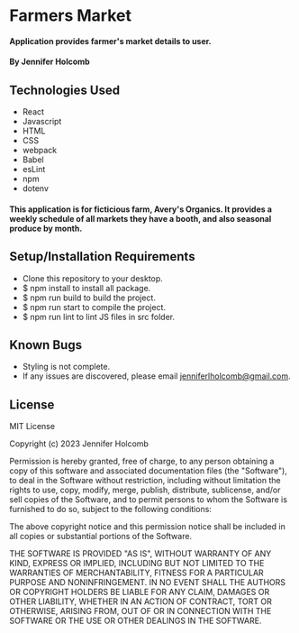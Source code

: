 # Farmers Market 

#### Application provides farmer's market details to user.

#### By Jennifer Holcomb

## Technologies Used

* React
* Javascript
* HTML
* CSS
* webpack
* Babel
* esLint
* npm
* dotenv

#### This application is for ficticious farm, Avery's Organics. It provides a weekly schedule of all markets they have a booth, and also seasonal produce by month.

## Setup/Installation Requirements

* Clone this repository to your desktop.
* $ npm install to install all package.
* $ npm run build to build the project.
* $ npm run start to compile the project.
* $ npm run lint to lint JS files in src folder.


## Known Bugs

* Styling is not complete.
* If any issues are discovered, please email jenniferlholcomb@gmail.com.

## License

MIT License

Copyright (c) 2023 Jennifer Holcomb

Permission is hereby granted, free of charge, to any person obtaining a copy of this software and associated documentation files (the "Software"), to deal in the Software without restriction, including without limitation the rights to use, copy, modify, merge, publish, distribute, sublicense, and/or sell copies of the Software, and to permit persons to whom the Software is furnished to do so, subject to the following conditions:

The above copyright notice and this permission notice shall be included in all copies or substantial portions of the Software.

THE SOFTWARE IS PROVIDED "AS IS", WITHOUT WARRANTY OF ANY KIND, EXPRESS OR IMPLIED, INCLUDING BUT NOT LIMITED TO THE WARRANTIES OF MERCHANTABILITY, FITNESS FOR A PARTICULAR PURPOSE AND NONINFRINGEMENT. IN NO EVENT SHALL THE AUTHORS OR COPYRIGHT HOLDERS BE LIABLE FOR ANY CLAIM, DAMAGES OR OTHER LIABILITY, WHETHER IN AN ACTION OF CONTRACT, TORT OR OTHERWISE, ARISING FROM, OUT OF OR IN CONNECTION WITH THE SOFTWARE OR THE USE OR OTHER DEALINGS IN THE SOFTWARE.